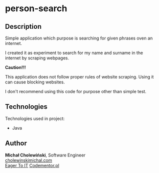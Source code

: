 # person-search
## Description
Simple application which purpose is searching for given phrases oven an internet. 

I created it as experiment to search for my name and surname in the internet by scraping webpages.

**Caution!!!**

This application does not follow proper rules of website scraping. Using it can cause blocking websites.

I don't recommend using this code for purpose other than simple test.


## Technologies
Technologies used in project:
* Java 

## Author
**Michał Cholewiński**, Software Engineer  
[cholewinskimichal.com](http://cholewinskimichal.com)    
[Eager To IT](https://eagertoit.com)
[Codementor.pl](https://codementor.pl)
